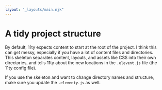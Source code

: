 ```yaml
---
layout: "_layouts/main.njk"
---
```


# A tidy project structure

 By default, 11ty expects content to start at the root of the project. I think this can get messy, especially if you have a lot of content files and directories. This skeleton separates content, layouts, and assets like CSS into their own directories, and tells 11ty about the new locations in the `.elevent.js` file (the 11ty config file).

 If you use the skeleton and want to change directory names and structure, make sure you update the `.eleventy.js` as well. 